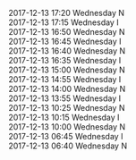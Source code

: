 2017-12-13 17:20 Wednesday  N  
2017-12-13 17:15 Wednesday  I  
2017-12-13 16:50 Wednesday  N  
2017-12-13 16:45 Wednesday  I  
2017-12-13 16:40 Wednesday  N  
2017-12-13 16:35 Wednesday  I  
2017-12-13 15:00 Wednesday  N  
2017-12-13 14:55 Wednesday  I  
2017-12-13 14:00 Wednesday  N  
2017-12-13 13:55 Wednesday  I  
2017-12-13 10:25 Wednesday  N  
2017-12-13 10:15 Wednesday  I  
2017-12-13 10:00 Wednesday  N  
2017-12-13 06:45 Wednesday  I  
2017-12-13 06:40 Wednesday  N  
